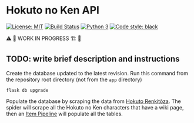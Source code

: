 # Hokuto no Ken API

[![License: MIT](https://img.shields.io/badge/License-MIT-blue.svg)](https://opensource.org/licenses/MIT) [![Build Status](https://travis-ci.org/jackdbd/hokuto-no-ken-api.svg?branch=master)](https://travis-ci.org/jackdbd/hokuto-no-ken-api) [![Python 3](https://pyup.io/repos/github/jackdbd/hokuto-no-ken-api/python-3-shield.svg)](https://pyup.io/repos/github/jackdbd/hokuto-no-ken-api/) [![Code style: black](https://img.shields.io/badge/code%20style-black-000000.svg)](https://github.com/ambv/black)

:warning: :construction_worker: WORK IN PROGRESS :building_construction: :construction:


## TODO: write brief description and instructions

Create the database updated to the latest revision. Run this command from the repository root directory (not from the `app` directory)

```shell
flask db upgrade
```

Populate the database by scraping the data from [Hokuto Renkitōza](http://hokuto.wikia.com/wiki/Main_Page). The spider will scrape all the Hokuto no Ken characters that have a wiki page, then an [Item Pipeline](https://doc.scrapy.org/en/latest/topics/item-pipeline.html) will populate all the tables.
